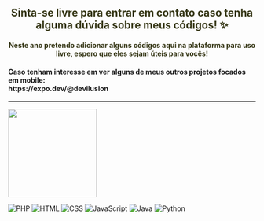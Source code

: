 <h2 class="text-center" style="text-align:center; color:#353615;">
     Sinta-se livre para entrar em contato caso tenha alguma dúvida sobre meus códigos! ✨
</h2>
<h4 class="text-center" style="text-align:center; color:#353615;">
    Neste ano pretendo adicionar alguns códigos aqui na plataforma para uso livre, espero que eles sejam úteis para vocês!
</h4>
<h4>
     Caso tenham interesse em ver alguns de meus outros projetos focados em mobile:<br />
     https://expo.dev/@devilusion
</h4>
<hr>

<img height="180em" src="https://github-readme-stats.vercel.app/api/top-langs/?username=DeveloperIlusion&layout=compact&theme=dark"/>
<!--
<img height="180em" src="https://github-readme-stats.vercel.app/api?username=NathanBittencourt&show_icons=true&theme=dark"/>
-->

![PHP](https://img.shields.io/badge/PHP-777BB4?style=for-the-badge&logo=php&logoColor=white)
![HTML](https://img.shields.io/badge/HTML-239120?style=for-the-badge&logo=html5&logoColor=white)
![CSS](https://img.shields.io/badge/CSS3-1572B6?style=for-the-badge&logo=css3&logoColor=white)
![JavaScript](https://img.shields.io/badge/JavaScript-323330?style=for-the-badge&logo=javascript&logoColor=F7DF1E)
![Java](https://img.shields.io/badge/Java-ED8B00?style=for-the-badge&logo=java&logoColor=white)
![Python](https://img.shields.io/badge/Python-3776AB?style=for-the-badge&logo=python&logoColor=white)

<!--
**DeveloperIlusion/DeveloperIlusion** is a ✨ _special_ ✨ repository because its `README.md` (this file) appears on your GitHub profile.

Here are some ideas to get you started:

- 🔭 I’m currently working on ...
- 🌱 I’m currently learning ...
- 👯 I’m looking to collaborate on ...
- 🤔 I’m looking for help with ...
- 💬 Ask me about ...
- 📫 How to reach me: ...
- 😄 Pronouns: ...
- ⚡ Fun fact: ...
-->
